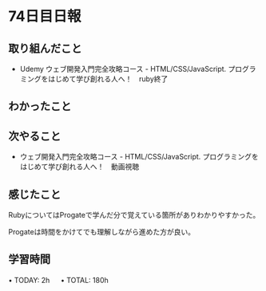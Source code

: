 # 74日目日報

## 取り組んだこと
- Udemy ウェブ開発入門完全攻略コース - HTML/CSS/JavaScript. プログラミングをはじめて学び創れる人へ！　ruby終了
  
## わかったこと
  
## 次やること
- ウェブ開発入門完全攻略コース - HTML/CSS/JavaScript. プログラミングをはじめて学び創れる人へ！　動画視聴

## 感じたこと
RubyについてはProgateで学んだ分で覚えている箇所がありわかりやすかった。

 Progateは時間をかけてでも理解しながら進めた方が良い。

## 学習時間
• TODAY: 2h
　
• TOTAL: 180h
